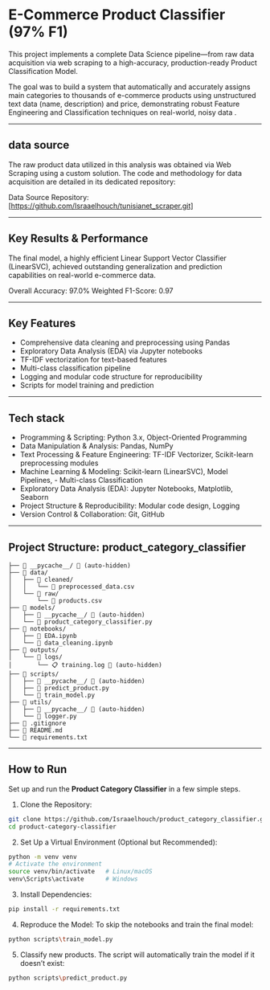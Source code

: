 # E-Commerce Product Classifier (97% F1)

This project implements a complete Data Science pipeline—from raw data acquisition via web scraping to a high-accuracy, production-ready Product Classification Model.

The goal was to build a system that automatically and accurately assigns main categories to thousands of e-commerce products using unstructured text data (name, description) and price, demonstrating robust Feature Engineering and Classification techniques on real-world, noisy data . 

---

## data source
The raw product data utilized in this analysis was obtained via Web Scraping using a custom solution. The code and methodology for data acquisition are detailed in its dedicated repository:

Data Source Repository: [https://github.com/Israaelhouch/tunisianet_scraper.git]

---

## Key Results & Performance
The final model, a highly efficient Linear Support Vector Classifier (LinearSVC), achieved outstanding generalization and prediction capabilities on real-world e-commerce data.

Overall Accuracy: 97.0%
Weighted F1-Score: 0.97	

---

## Key Features

- Comprehensive data cleaning and preprocessing using Pandas
- Exploratory Data Analysis (EDA) via Jupyter notebooks
- TF-IDF vectorization for text-based features
- Multi-class classification pipeline
- Logging and modular code structure for reproducibility
- Scripts for model training and prediction

---

## Tech stack
- Programming & Scripting: Python 3.x, Object-Oriented Programming
- Data Manipulation & Analysis: Pandas, NumPy
- Text Processing & Feature Engineering: TF-IDF Vectorizer, Scikit-learn preprocessing modules
- Machine Learning & Modeling: Scikit-learn (LinearSVC), Model Pipelines, - Multi-class Classification
- Exploratory Data Analysis (EDA): Jupyter Notebooks, Matplotlib, Seaborn
- Project Structure & Reproducibility: Modular code design, Logging
- Version Control & Collaboration: Git, GitHub

---

## Project Structure: product_category_classifier

```
├── 📁 __pycache__/ 🚫 (auto-hidden)
├── 📁 data/
│   ├── 📁 cleaned/
│   │   └── 📄 preprocessed_data.csv
│   └── 📁 raw/
│       └── 📄 products.csv
├── 📁 models/
│   ├── 📁 __pycache__/ 🚫 (auto-hidden)
│   └── 🐍 product_category_classifier.py
├── 📁 notebooks/
│   ├── 📓 EDA.ipynb
│   └── 📓 data_cleaning.ipynb
├── 📁 outputs/
│   └── 📁 logs/
│       └── 📋 training.log 🚫 (auto-hidden)
├── 📁 scripts/
│   ├── 📁 __pycache__/ 🚫 (auto-hidden)
│   ├── 🐍 predict_product.py
│   └── 🐍 train_model.py
├── 📁 utils/
│   ├── 📁 __pycache__/ 🚫 (auto-hidden)
│   └── 🐍 logger.py
├── 🚫 .gitignore
├── 📖 README.md
└── 📄 requirements.txt
```
---

## How to Run

Set up and run the **Product Category Classifier** in a few simple steps.

1. Clone the Repository:

```bash
git clone https://github.com/Israaelhouch/product_category_classifier.git
cd product-category-classifier
```

2. Set Up a Virtual Environment (Optional but Recommended):
```bash
python -m venv venv
# Activate the environment
source venv/bin/activate   # Linux/macOS
venv\Scripts\activate      # Windows
```
3. Install Dependencies:
```bash
pip install -r requirements.txt
```

4. Reproduce the Model: To skip the notebooks and train the final model:
```bash
python scripts\train_model.py
```

5. Classify new products. The script will automatically train the model if it doesn’t exist:
```bash
python scripts\predict_product.py
```
